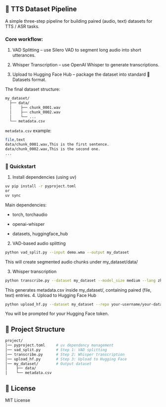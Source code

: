 ## 📖 TTS Dataset Pipeline

A simple three-step pipeline for building paired (audio, text) datasets for TTS / ASR tasks.

### Core workflow:

1. VAD Splitting – use Silero VAD
 to segment long audio into short utterances.

2. Whisper Transcription – use OpenAI Whisper
 to generate transcriptions.

3. Upload to Hugging Face Hub – package the dataset into standard 🤗 Datasets
 format.

The final dataset structure:

```bash
my_dataset/
  ├── data/
  │    ├── chunk_0001.wav
  │    ├── chunk_0002.wav
  │    └── ...
  └── metadata.csv

```
```metadata.csv``` example:

```bash
file,text
data/chunk_0001.wav,This is the first sentence.
data/chunk_0002.wav,This is the second one.
...

```

### 🚀 Quickstart
1. Install dependencies (using uv)


```bash
uv pip install -r pyproject.toml
or
uv sync
```
Main dependencies:
- torch, torchaudio

- openai-whisper

- datasets, huggingface_hub

2. VAD-based audio splitting
```bash
python vad_split.py --input demo.wma --output my_dataset
```
This will create segmented audio chunks under my_dataset/data/

3. Whisper transcription
```bash
python transcribe.py --dataset my_dataset --model_size medium --lang zh

```
This generates metadata.csv inside my_dataset/, containing paired (file, text) entries.
4. Upload to Hugging Face Hub
```bash
python upload_hf.py --dataset my_dataset --repo your-username/your-dataset-name

```
You will be prompted for your Hugging Face token.

## 📂 Project Structure

```bash
project/
│── pyproject.toml     # uv dependency management
│── vad_split.py       # Step 1: VAD splitting
│── transcribe.py      # Step 2: Whisper transcription
│── upload_hf.py       # Step 3: Upload to Hugging Face
│── my_dataset/        # Output dataset
│    ├── data/
│    └── metadata.csv


```
## 📝 License

MIT License